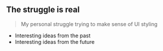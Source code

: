 ## The struggle is real

> My personal struggle trying to make sense of UI styling

- Interesting ideas from the past
- Interesting ideas from the future
